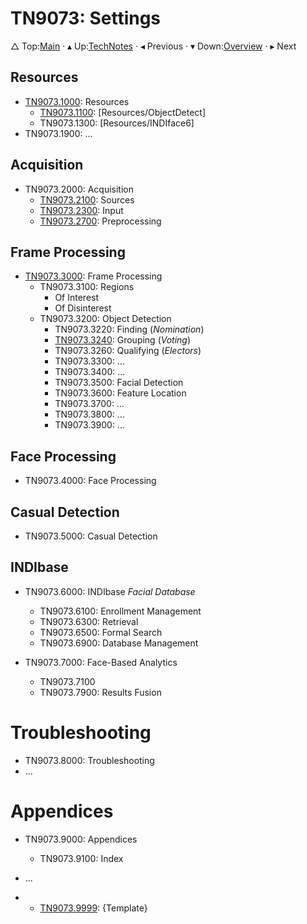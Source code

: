 # TN9073: Settings

&bigtriangleup; Top:[Main](../../../Main.md) &CenterDot; &blacktriangle; Up:[TechNotes](../TechNotes.md) &CenterDot; &blacktriangleleft; Previous &CenterDot; &blacktriangledown; Down:[Overview](./0000/Overview.md) &CenterDot; &blacktriangleright; Next 


## Resources

* [TN9073.1000](./TN9073/TN9073+1000.md): Resources
  * [TN9073.1100](./TN9073/TN9073+1100.md): [Resources/ObjectDetect]
  * TN9073.1300: [Resources/INDIface6]
* TN9073.1900: ...

## Acquisition

* TN9073.2000: Acquisition
  * [TN9073.2100](./TN9073/TN9073+2100.md): Sources
  * [TN9073.2300](./TN9073/TN9073+2300.md): Input
  * [TN9073.2700](./TN9073/TN9073+2700.md): Preprocessing

## Frame Processing

* [TN9073.3000](./TN9073/TN9073+3000.md): Frame Processing
  * TN9073.3100: Regions 
    * Of Interest
    * Of Disinterest
  * TN9073.3200: Object Detection
      * TN9073.3220: Finding (*Nomination*)
      * [TN9073.3240](./TN9073/TN9073+3000.md): Grouping (*Voting*)
      * TN9073.3260: Qualifying (*Electors*)
    * TN9073.3300: ...
    * TN9073.3400: ...
    * TN9073.3500: Facial Detection
    * TN9073.3600: Feature Location
    * TN9073.3700: ...
    * TN9073.3800: ...
    * TN9073.3900: ...

## Face Processing

* TN9073.4000: Face Processing

## Casual Detection

* TN9073.5000: Casual Detection

## INDIbase

* TN9073.6000: INDIbase *Facial Database*
  * TN9073.6100: Enrollment Management
  * TN9073.6300: Retrieval
  * TN9073.6500: Formal Search
  * TN9073.6900: Database Management
  
* TN9073.7000: Face-Based Analytics
  * TN9073.7100 
  * TN9073.7900: Results Fusion
  
# Troubleshooting

* TN9073.8000: Troubleshooting
* ...

# Appendices 

* TN9073.9000: Appendices
  
  * TN9073.9100: Index
  
* ...

* * [TN9073.9999](./TN9073/TN9073+9999.md): {Template}

